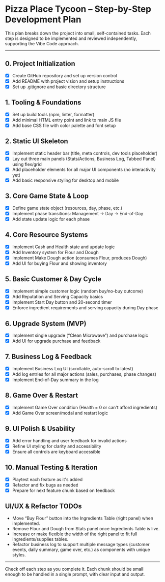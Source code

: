 # Pizza Place Tycoon – Step-by-Step Development Plan

This plan breaks down the project into small, self-contained tasks. Each step is designed to be implemented and reviewed independently, supporting the Vibe Code approach.

---

## 0. Project Initialization
- [x] Create GitHub repository and set up version control
- [x] Add README with project vision and setup instructions
- [x] Set up .gitignore and basic directory structure

## 1. Tooling & Foundations
- [x] Set up build tools (npm, linter, formatter)
- [x] Add minimal HTML entry point and link to main JS file
- [x] Add base CSS file with color palette and font setup

## 2. Static UI Skeleton
- [x] Implement static header bar (title, meta controls, dev tools placeholder)
- [x] Lay out three main panels (Stats/Actions, Business Log, Tabbed Panel) using flex/grid
- [x] Add placeholder elements for all major UI components (no interactivity yet)
- [x] Add basic responsive styling for desktop and mobile

## 3. Core Game State & Loop
- [x] Define game state object (resources, day, phase, etc.)
- [x] Implement phase transitions: Management → Day → End-of-Day
- [x] Add state update logic for each phase

## 4. Core Resource Systems
- [x] Implement Cash and Health state and update logic
- [x] Add Inventory system for Flour and Dough
- [x] Implement Make Dough action (consumes Flour, produces Dough)
- [x] Add UI for buying Flour and showing inventory

## 5. Basic Customer & Day Cycle
- [x] Implement simple customer logic (random buy/no-buy outcome)
- [x] Add Reputation and Serving Capacity basics
- [x] Implement Start Day button and 20-second timer
- [x] Enforce ingredient requirements and serving capacity during Day phase

## 6. Upgrade System (MVP)
- [x] Implement single upgrade (“Clean Microwave”) and purchase logic
- [x] Add UI for upgrade purchase and feedback

## 7. Business Log & Feedback
- [x] Implement Business Log UI (scrollable, auto-scroll to latest)
- [x] Add log entries for all major actions (sales, purchases, phase changes)
- [x] Implement End-of-Day summary in the log

## 8. Game Over & Restart
- [x] Implement Game Over condition (Health = 0 or can't afford ingredients)
- [x] Add Game Over screen/modal and restart logic

## 9. UI Polish & Usability
- [x] Add error handling and user feedback for invalid actions
- [x] Refine UI styling for clarity and accessibility
- [x] Ensure all controls are keyboard accessible

## 10. Manual Testing & Iteration
- [x] Playtest each feature as it's added
- [x] Refactor and fix bugs as needed
- [x] Prepare for next feature chunk based on feedback

## UI/UX & Refactor TODOs

- Move “Buy Flour” button into the Ingredients Table (right panel) when implemented.
- Remove Flour and Dough from Stats panel once Ingredients Table is live.
- Increase or make flexible the width of the right panel to fit full ingredients/supplies tables.
- Refactor business log to support multiple message types (customer events, daily summary, game over, etc.) as components with unique styles.

---

Check off each step as you complete it. Each chunk should be small enough to be handled in a single prompt, with clear input and output. 